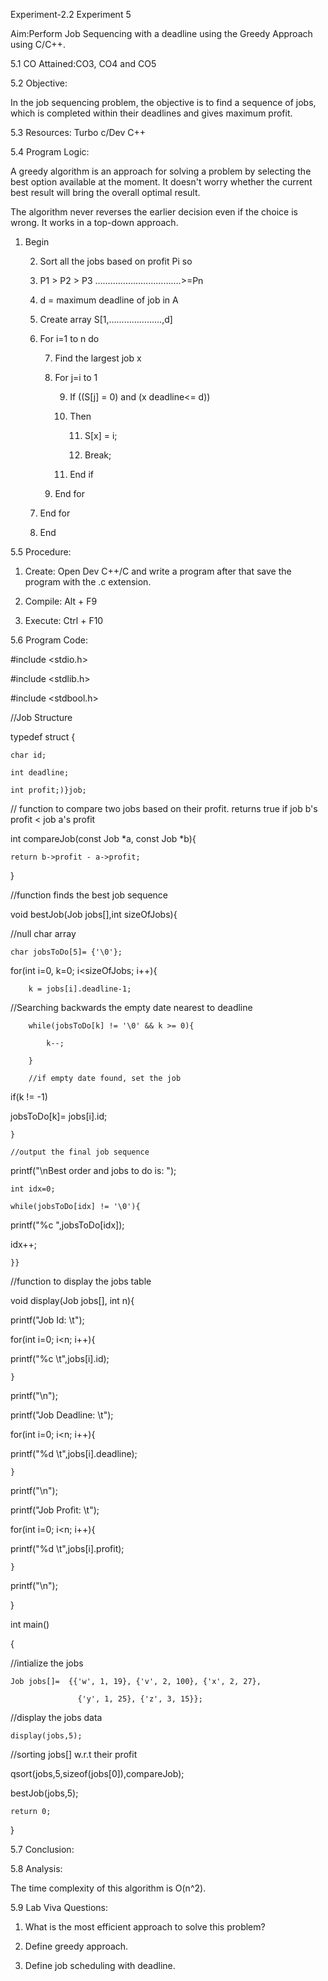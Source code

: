 Experiment-2.2
Experiment 5

Aim:Perform Job Sequencing with a deadline using the Greedy Approach using C/C++.

 

5.1            CO Attained:CO3, CO4 and CO5

 

5.2            Objective:

In the job sequencing problem, the objective is to find a sequence of jobs, which is completed within their deadlines and gives maximum profit.

 

5.3            Resources: Turbo c/Dev C++

 

5.4            Program Logic:

 

A greedy algorithm is an approach for solving a problem by selecting the best option available at the moment. It doesn't worry whether the current best result will bring the overall optimal result.

The algorithm never reverses the earlier decision even if the choice is wrong. It works in a top-down approach.

1. Begin

    2. Sort all the jobs based on profit Pi so

    3. P1 > P2 > P3 …………………………….>=Pn

    4. d = maximum deadline of job in A

    5. Create array S[1,…………………,d]

    6. For i=1 to n do

        7. Find the largest job x

        8. For j=i to 1

            9. If ((S[j] = 0) and (x deadline<= d))

            10. Then

                11. S[x] = i;

                12. Break;

            13. End if

        14. End for

    15. End for

    16. End

 

5.5            Procedure:

1. Create: Open Dev C++/C and write a program after that save the program with the .c extension.

2. Compile: Alt + F9

3. Execute: Ctrl + F10

 

 

 

 

5.6            Program Code:

 

#include <stdio.h>

#include <stdlib.h>

#include <stdbool.h>

//Job Structure

typedef struct {

    char id;

    int deadline;

    int profit;)}job;

// function to compare two jobs based on their profit. returns true if job b's profit < job a's profit

 

int compareJob(const Job *a, const Job *b){

    return b->profit - a->profit;

}

//function finds the best job sequence

void bestJob(Job jobs[],int sizeOfJobs){

//null char array

    char jobsToDo[5]= {'\0'};

 

for(int i=0, k=0; i<sizeOfJobs; i++){

        k = jobs[i].deadline-1;

//Searching backwards the empty date nearest to deadline

        while(jobsToDo[k] != '\0' && k >= 0){

            k--;

        }       

        //if empty date found, set the job

if(k != -1)

jobsToDo[k]= jobs[i].id;

    }   

    //output the final job sequence

printf("\nBest order and jobs to do is: ");

    int idx=0;

    while(jobsToDo[idx] != '\0'){

printf("%c ",jobsToDo[idx]);

idx++;

    }}

//function to display the jobs table

void display(Job jobs[], int n){

printf("Job Id:     \t");

for(int i=0; i<n; i++){

printf("%c \t",jobs[i].id);

    }

printf("\n");

 

printf("Job Deadline: \t");

for(int i=0; i<n; i++){

printf("%d \t",jobs[i].deadline);

    }

printf("\n");

 

printf("Job Profit: \t");

for(int i=0; i<n; i++){

printf("%d \t",jobs[i].profit);

    }

printf("\n");

}

int main()

{  

//intialize the jobs

    Job jobs[]=  {{'w', 1, 19}, {'v', 2, 100}, {'x', 2, 27},

                   {'y', 1, 25}, {'z', 3, 15}};                  

//display the jobs data

    display(jobs,5);

 

//sorting jobs[] w.r.t their profit

qsort(jobs,5,sizeof(jobs[0]),compareJob);

 

bestJob(jobs,5);

    return 0;

}

5.7            Conclusion:


5.8            Analysis:

The time complexity of this algorithm is O(n^2).

5.9            Lab Viva Questions:

 

1. What is the most efficient approach to solve this problem?

2. Define greedy approach.

3. Define job scheduling with deadline.
